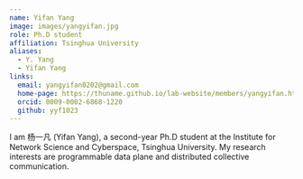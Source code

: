 ```yaml
---
name: Yifan Yang
image: images/yangyifan.jpg
role: Ph.D student
affiliation: Tsinghua University
aliases:
  - Y. Yang
  - Yifan Yang
links:
  email: yangyifan0202@gmail.com
  home-page: https://thuname.github.io/lab-website/members/yangyifan.html
  orcid: 0009-0002-6868-1220
  github: yyf1023
---
```


I am 杨一凡 (Yifan Yang), a second-year Ph.D student at the Institute for
Network Science and Cyberspace, Tsinghua University. My research
interests are programmable data plane and distributed collective
communication.

